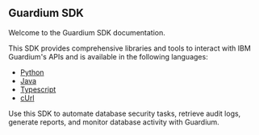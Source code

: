 ## Guardium SDK
Welcome to the Guardium SDK documentation.

This SDK provides comprehensive libraries and tools to interact with IBM Guardium's APIs and is available in the following languages:

- [Python](/python/)
- [Java](/java/)
- [Typescript](/typescript/)
- [cUrl](/bash/)

Use this SDK to automate database security tasks, retrieve audit logs, generate reports, and monitor database activity with Guardium.